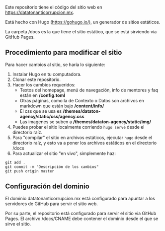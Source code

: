 
Este repositorio tiene el código del sitio web en https://datatonanticorrupcion.mx.

Está hecho con Hugo (https://gohugo.io/), un generador de sitios estáticos.

La carpeta /docs es la que tiene el sitio estático, que se está sirviendo via GitHub Pages.

## Procedimiento para modificar el sitio
Para hacer cambios al sitio, se haría lo siguiente:

1. Instalar Hugo en tu computadora.
2. Clonar este repositorio.
3. Hacer los cambios requeridos:
    - Textos del homepage, menú de navegación, info de mentores y faq están en **/config.toml** 
    - Otras páginas, como la de Contexto o Datos son archivos en markdown que están bajo **/content/info/**
    - El css que se usa es **/themes/dataton-agency/static/css/agency.css**
    - Las imagenes se suben a **/themes/dataton-agency/static/img/**
4. Puedes probar el sitio localmente corriendo `hugo serve` desde el directorio raíz.
5. Para "compilar" el sitio en archivos estáticos, ejecutar `hugo` desde el directorio raíz, y esto va a poner los archivos estáticos en  el directorio /docs
6. Para actualizar el sitio "en vivo", simplemente haz:
```
git add .
git commit -m "Descripción de los cambios"
git push origin master
```

## Configuración del dominio
El dominio datatonanticorrupcion.mx está configurado para apuntar a los servidores de GitHub para servir el sitio web.

Por su parte, el repositorio está configurado para servir el sitio via GitHub Pages. El archivo /docs/CNAME debe contener el dominio desde el que se sirve el sitio.
